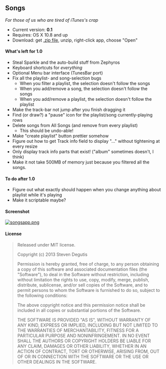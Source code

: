 ## Songs

*For those of us who are tired of iTunes's crap*

* Current version: **0.1**
* Requires: OS X 10.8 and up
* Download: get [.zip file](comingsoon.zip), unzip, right-click app, choose "Open"

#### What's left for 1.0

- Steal Sparkle and the auto-build stuff from Zephyros
- Keyboard shortcuts for *everything*
- Optional Menu bar interface (TunesBar port)
- Fix all the playlist- and song-selection bugs
    - When you filter a playlist, the selection doesn't follow the songs
    - When you add/remove a song, the selection doesn't follow the songs
    - When you add/remove a playlist, the selection doesn't follow the playlist
- Make the track-bar not jump after you finish dragging it
- Find (or draw?) a "pause" icon for the playlist/song currently-playing rows
- Delete songs from All Songs (and remove from every playlist)
    - This should be undo-able!
- Make "create playlist" button prettier somehow
- Figure out how to get Track info field to display "..." without tightening at every resize
- Only display track info parts that exist! ("album" sometimes doesn't, I think)
- Make it not take 500MB of memory just because you filtered all the songs.

#### To do after 1.0

- Figure out what exactly should happen when you change anything about playlist while it's playing
- Make it scriptable maybe?

#### Screenshot

[![songsapp.png](https://photos-6.dropbox.com/t/0/AACNyd5w7M8yaH8uE7LpQY57pktCsOKC9MMMEVtCl7M-Ng/12/152474301/png/1024x768/3/1376989200/0/2/songsapp.png/wYejrRNowvVA9kV-jNwPxJyiGuUzhzTLPZeLRXQkJ2w)](https://www.dropbox.com/s/qum47sh7cyfileg/songsapp.png)

#### License

> Released under MIT license.
>
> Copyright (c) 2013 Steven Degutis
>
> Permission is hereby granted, free of charge, to any person obtaining a copy
> of this software and associated documentation files (the "Software"), to deal
> in the Software without restriction, including without limitation the rights
> to use, copy, modify, merge, publish, distribute, sublicense, and/or sell
> copies of the Software, and to permit persons to whom the Software is
> furnished to do so, subject to the following conditions:
>
> The above copyright notice and this permission notice shall be included in
> all copies or substantial portions of the Software.
>
> THE SOFTWARE IS PROVIDED "AS IS", WITHOUT WARRANTY OF ANY KIND, EXPRESS OR
> IMPLIED, INCLUDING BUT NOT LIMITED TO THE WARRANTIES OF MERCHANTABILITY,
> FITNESS FOR A PARTICULAR PURPOSE AND NONINFRINGEMENT. IN NO EVENT SHALL THE
> AUTHORS OR COPYRIGHT HOLDERS BE LIABLE FOR ANY CLAIM, DAMAGES OR OTHER
> LIABILITY, WHETHER IN AN ACTION OF CONTRACT, TORT OR OTHERWISE, ARISING FROM,
> OUT OF OR IN CONNECTION WITH THE SOFTWARE OR THE USE OR OTHER DEALINGS IN
> THE SOFTWARE.
